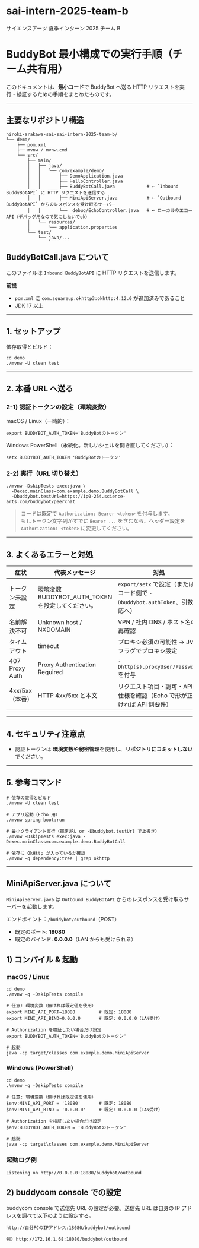# sai-intern-2025-team-b

サイエンスアーツ 夏季インターン 2025 チーム B

# BuddyBot 最小構成での実行手順（チーム共有用）

このドキュメントは、**最小コード**で BuddyBot へ送る HTTP リクエストを実行・検証するための手順をまとめたものです。

---

## 主要なリポジトリ構造

    hiroki-arakawa-sai-sai-intern-2025-team-b/
    └── demo/
        ├── pom.xml
        ├── mvnw / mvnw.cmd
        └── src/
            ├── main/
            │   ├── java/
            │   │   └── com/example/demo/
            │   │       ├── DemoApplication.java
            │   │       ├── HelloController.java
            │   │       ├── BuddyBotCall.java            # ← `Inbound BuddyBotAPI` に HTTP リクエストを送信する
            │   │       ├── MiniApiServer.java           # ← `Outbound BuddyBotAPI` からのレスポンスを受け取るサーバー
            │   │       └── _debug/EchoController.java   # ← ローカルのエコーAPI（デバッグ用なので気にしないでok）
            │   └── resources/
            │       └── application.properties
            └── test/
                └── java/...

## BuddyBotCall.java について

このファイルは `Inbound BuddyBotAPI` に HTTP リクエストを送信します。

**前提**

- `pom.xml` に `com.squareup.okhttp3:okhttp:4.12.0` が追加済みであること
- JDK 17 以上

---

## 1. セットアップ

依存取得とビルド：

    cd demo
    ./mvnw -U clean test

---

## 2. 本番 URL へ送る

### 2-1) 認証トークンの設定（環境変数）

macOS / Linux（一時的）：

    export BUDDYBOT_AUTH_TOKEN='BuddyBotのトークン'

Windows PowerShell（永続化。新しいシェルを開き直してください）：

    setx BUDDYBOT_AUTH_TOKEN 'BuddyBotのトークン'

### 2-2) 実行（URL 切り替え）

    ./mvnw -DskipTests exec:java \
      -Dexec.mainClass=com.example.demo.BuddyBotCall \
      -Dbuddybot.testUrl=https://ip0-254.science-arts.com/buddybot/peerchat

> コードは既定で `Authorization: Bearer <token>` を付与します。  
> もしトークン文字列がすでに `Bearer ...` を含むなら、ヘッダー設定を `Authorization: <token>` に変更してください。

---

## 3. よくあるエラーと対処

| 症状            | 代表メッセージ                                    | 対処                                                                        |
| --------------- | ------------------------------------------------- | --------------------------------------------------------------------------- |
| トークン未設定  | 環境変数 BUDDYBOT_AUTH_TOKEN を設定してください。 | `export/setx` で設定（またはコード側で `-Dbuddybot.authToken`、引数対応へ） |
| 名前解決不可    | Unknown host / NXDOMAIN                           | VPN / 社内 DNS / ホスト名の再確認                                           |
| タイムアウト    | timeout                                           | プロキシ必須の可能性 → JVM フラグでプロキシ設定                             |
| 407 Proxy Auth  | Proxy Authentication Required                     | `-Dhttp(s).proxyUser/Password` を付与                                       |
| 4xx/5xx（本番） | HTTP 4xx/5xx と本文                               | リクエスト項目・認可・API 仕様を確認（Echo で形が正しければ API 側要件）    |

---

## 4. セキュリティ注意点

- 認証トークンは **環境変数や秘密管理**を使用し、**リポジトリにコミットしない**でください。

---

## 5. 参考コマンド

    # 依存の取得とビルド
    ./mvnw -U clean test

    # アプリ起動（Echo 用）
    ./mvnw spring-boot:run

    # 最小クライアント実行（既定URL or -Dbuddybot.testUrl で上書き）
    ./mvnw -DskipTests exec:java -Dexec.mainClass=com.example.demo.BuddyBotCall

    # 依存に OkHttp が入っているか確認
    ./mvnw -q dependency:tree | grep okhttp

---

## MiniApiServer.java について

`MiniApiServer.java` は `Outbound BuddyBotAPI` からのレスポンスを受け取るサーバーを起動します。

エンドポイント：`/buddybot/outbound`（POST）

- 既定のポート: **18080**
- 既定のバインド: **0.0.0.0**（LAN からも受けられる）

## 1) コンパイル & 起動

### macOS / Linux

    cd demo
    ./mvnw -q -DskipTests compile

    # 任意: 環境変数（無ければ既定値を使用）
    export MINI_API_PORT=18080         # 既定: 18080
    export MINI_API_BIND=0.0.0.0       # 既定: 0.0.0.0（LAN受け）

    # Authorization を検証したい場合だけ設定
    export BUDDYBOT_AUTH_TOKEN='BuddyBotのトークン'

    # 起動
    java -cp target/classes com.example.demo.MiniApiServer

### Windows (PowerShell)

    cd demo
    .\mvnw -q -DskipTests compile

    # 任意: 環境変数（無ければ既定値を使用）
    $env:MINI_API_PORT = '18080'       # 既定: 18080
    $env:MINI_API_BIND = '0.0.0.0'     # 既定: 0.0.0.0（LAN受け）

    # Authorization を検証したい場合だけ設定
    $env:BUDDYBOT_AUTH_TOKEN = 'BuddyBotのトークン'

    # 起動
    java -cp target\classes com.example.demo.MiniApiServer

### 起動ログ例

    Listening on http://0.0.0.0:18080/buddybot/outbound

## 2) buddycom console での設定

buddycom console で送信先 URL の設定が必要。送信先 URL は自身の IP アドレスを調べて以下のように設定する。

    http://自分PCのIPアドレス:18080/buddybot/outbound

    例) http://172.16.1.68:18080/buddybot/outbound
